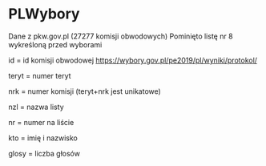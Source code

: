 # PLWybory

Dane z pkw.gov.pl (27277 komisji obwodowych)
Pominięto listę nr 8 wykreśloną przed wyborami

id = id komisji obwodowej https://wybory.gov.pl/pe2019/pl/wyniki/protokol/<id>

teryt = numer teryt

nrk = numer komisji (teryt+nrk jest unikatowe)

nzl = nazwa listy

nr = numer na liście

kto = imię i nazwisko

glosy = liczba głosów
